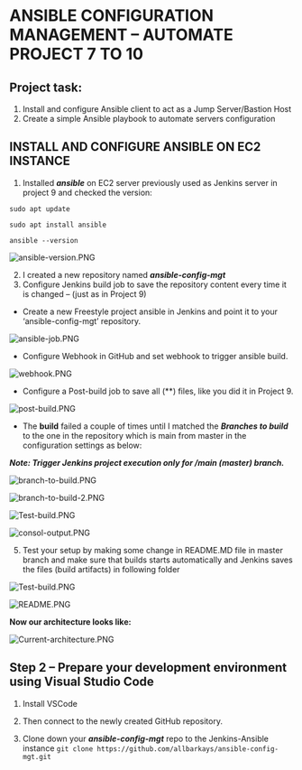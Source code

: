 # ANSIBLE CONFIGURATION MANAGEMENT – AUTOMATE PROJECT 7 TO 10

## Project task:
1. Install and configure Ansible client to act as a Jump Server/Bastion Host
2. Create a simple Ansible playbook to automate servers configuration


## INSTALL AND CONFIGURE ANSIBLE ON EC2 INSTANCE
1. Installed ***ansible*** on EC2 server previously used as Jenkins server in project 9 and checked the version:

```
sudo apt update

sudo apt install ansible

ansible --version
```


![ansible-version.PNG](./images/ansible-version.PNG)


2. I created a new repository named ***ansible-config-mgt***
3. Configure Jenkins build job to save the repository content every time it is changed – (just as in Project 9)

* Create a new Freestyle project ansible in Jenkins and point it to your ‘ansible-config-mgt’ repository.


![ansible-job.PNG](./images/ansible-job.PNG)

* Configure Webhook in GitHub and set webhook to trigger ansible build.


![webhook.PNG](./images/webhook.PNG)

* Configure a Post-build job to save all (**) files, like you did it in Project 9.


![post-build.PNG](./images/post-build.PNG)


* The **build** failed a couple of times until I matched the ***Branches to build*** to the one in the repository which is main from master in the configuration settings as below:

***Note: Trigger Jenkins project execution only for /main (master) branch.***


![branch-to-build.PNG](./images/branch-to-build.PNG)


![branch-to-build-2.PNG](./images/branch-to-build-2.PNG)


![Test-build.PNG](./images/Test-build.PNG)


![consol-output.PNG](./images/consol-output.PNG)



5. Test your setup by making some change in README.MD file in master branch and make sure that builds starts automatically and Jenkins saves the files (build artifacts) in following folder


![Test-build.PNG](./images/Test-build.PNG)


![README.PNG](./images/README.PNG)



**Now our architecture looks like:**


![Current-architecture.PNG](./images/Current-architecture.PNG)


## Step 2 – Prepare your development environment using Visual Studio Code

1. Install VSCode

2. Then connect to the newly created GitHub repository.

3. Clone down your ***ansible-config-mgt*** repo to the Jenkins-Ansible instance
`git clone https://github.com/allbarkays/ansible-config-mgt.git`

